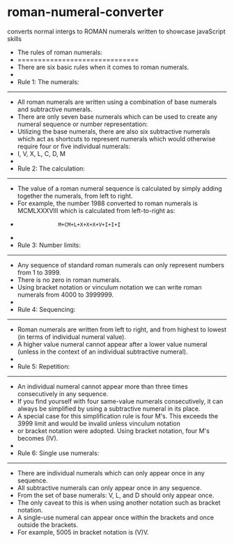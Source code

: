 # roman-numeral-converter
 converts normal intergs to ROMAN numerals written to showcase javaScript skills 
 
  * The rules of roman numerals:
 * ==============================
 * There are six basic rules when it comes to roman numerals.
 * 
 * Rule 1: The numerals:
 * **************************
 * All roman numerals are written using a combination of base numerals and subtractive numerals.
 * There are only seven base numerals which can be used to create any numeral sequence or number representation:
 * Utilizing the base numerals, there are also six subtractive numerals which act as shortcuts to represent numerals which would otherwise require four or five individual numerals:
 *  I, V, X, L, C, D, M
 * 
 * Rule 2: The calculation:
 * **************************
 * The value of a roman numeral sequence is calculated by simply adding together the numerals, from left to right.
 * For example, the number 1988 converted to roman numerals is MCMLXXXVIII which is calculated from left-to-right as:
 *                  M+CM+L+X+X+X+V+I+I+I
 * 
 * Rule 3: Number limits:
 * **************************
 * Any sequence of standard roman numerals can only represent numbers from 1 to 3999.
 * There is no zero in roman numerals.
 * Using bracket notation or vinculum notation we can write roman numerals from 4000 to 3999999.
 * 
 * Rule 4: Sequencing:
 * **************************
 * Roman numerals are written from left to right, and from highest to lowest (in terms of individual numeral value).
 * A higher value numeral cannot appear after a lower value numeral (unless in the context of an individual subtractive numeral).
 * 
 * Rule 5: Repetition:
 * **************************
 * An individual numeral cannot appear more than three times consecutively in any sequence.
 * If you find yourself with four same-value numerals consecutively, it can always be simplified by using a subtractive numeral in its place.
 * A special case for this simplification rule is four M's. This exceeds the 3999 limit and would be invalid unless vinculum notation
 *  or bracket notation were adopted. Using bracket notation, four M's becomes (IV).
 * 
 * Rule 6: Single use numerals:
 * **************************
 * There are individual numerals which can only appear once in any sequence.
 * All subtractive numerals can only appear once in any sequence.
 * From the set of base numerals: V,  L,  and D should only appear once.
 * The only caveat to this is when using another notation such as bracket notation.
 *  A single-use numeral can appear once within the brackets and once outside the brackets.
 *  For example, 5005 in bracket notation is (V)V.

